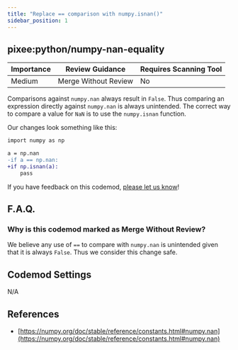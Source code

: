 ```yaml
---
title: "Replace == comparison with numpy.isnan()"
sidebar_position: 1
---
```


## pixee:python/numpy-nan-equality

| Importance | Review Guidance      | Requires Scanning Tool |
|------------|----------------------|------------------------|
| Medium     | Merge Without Review | No                     |

Comparisons against `numpy.nan` always result in `False`. Thus comparing an expression directly against `numpy.nan` is always unintended. The correct way to compare a value for `NaN` is to use the `numpy.isnan` function.

Our changes look something like this:

```diff
import numpy as np

a = np.nan
-if a == np.nan:
+if np.isnan(a):
    pass
```

If you have feedback on this codemod, [please let us know](mailto:feedback@pixee.ai)!

## F.A.Q.

### Why is this codemod marked as Merge Without Review?

We believe any use of `==` to compare with `numpy.nan` is unintended given that it is always `False`. Thus we consider this change safe.

## Codemod Settings

N/A

## References

* [https://numpy.org/doc/stable/reference/constants.html#numpy.nan](https://numpy.org/doc/stable/reference/constants.html#numpy.nan)
